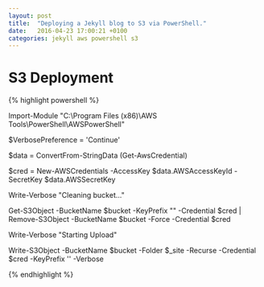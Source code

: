 ```yaml
---
layout: post
title:  "Deploying a Jekyll blog to S3 via PowerShell."
date:   2016-04-23 17:00:21 +0100
categories: jekyll aws powershell s3
---
```


# S3 Deployment

{% highlight powershell %}

Import-Module "C:\Program Files (x86)\AWS Tools\PowerShell\AWSPowerShell"

$VerbosePreference = 'Continue'

$data = ConvertFrom-StringData (Get-AwsCredential)

$cred = New-AWSCredentials -AccessKey $data.AWSAccessKeyId -SecretKey $data.AWSSecretKey

Write-Verbose "Cleaning bucket..."

Get-S3Object -BucketName $bucket -KeyPrefix "\" -Credential $cred | Remove-S3Object -BucketName $bucket -Force -Credential $cred

Write-Verbose "Starting Upload"

Write-S3Object -BucketName $bucket -Folder $_site -Recurse -Credential $cred -KeyPrefix '\' -Verbose

{% endhighlight %}